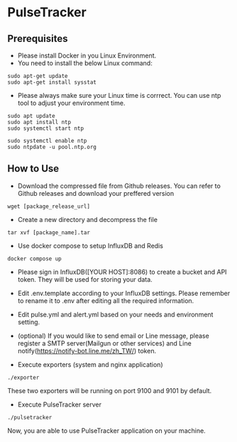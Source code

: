 # PulseTracker

## Prerequisites
- Please install Docker in you Linux Environment.
- You need to install the below Linux command:
```
sudo apt-get update
sudo apt-get install sysstat
```
- Please always make sure your Linux time is corrrect.
You can use ntp tool to adjust your environment time.
```
sudo apt update 
sudo apt install ntp 
sudo systemctl start ntp 

sudo systemctl enable ntp 
sudo ntpdate -u pool.ntp.org
```

## How to Use
- Download the compressed file from Github releases.
You can refer to Github releases and download your preffered version
```
wget [package_release_url]
```

- Create a new directory and decompress the file
```
tar xvf [package_name].tar
```

- Use docker compose to setup InfluxDB and Redis
```
docker compose up
```

- Please sign in InfluxDB([YOUR HOST]:8086) to create a bucket and API token. They will be used for storing your data.

- Edit .env.template according to your InfluxDB settings. Please remember to rename it to .env after editing all the required information.

- Edit pulse.yml and alert.yml based on your needs and environment setting.

- (optional) If you would like to send email or Line message, please register a SMTP server(Mailgun or other services) and Line notify(https://notify-bot.line.me/zh_TW/) token.

- Execute exporters (system and nginx application)
```
./exporter
```
These two exporters will be running on port 9100 and 9101 by default.

- Execute PulseTracker server
```
./pulsetracker
```

Now, you are able to use PulseTracker application on your machine.


